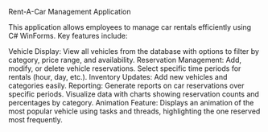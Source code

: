 Rent-A-Car Management Application

This application allows employees to manage car rentals efficiently using C# WinForms. Key features include:

Vehicle Display: View all vehicles from the database with options to filter by category, price range, and availability.
Reservation Management: Add, modify, or delete vehicle reservations. Select specific time periods for rentals (hour, day, etc.).
Inventory Updates: Add new vehicles and categories easily.
Reporting: Generate reports on car reservations over specific periods. Visualize data with charts showing reservation counts and percentages by category.
Animation Feature: Displays an animation of the most popular vehicle using tasks and threads, highlighting the one reserved most frequently.
